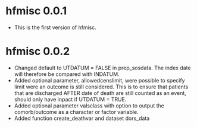 # hfmisc 0.0.1

* This is the first version of hfmisc.

# hfmisc 0.0.2

* Changed default to UTDATUM = FALSE in prep_sosdata. The index date will 
therefore be compared with INDATUM. 
* Added optional parameter, allowedcenslimit, were possible to specify limit were 
an outcome is still considered. This is to ensure that patients
that are discharged AFTER date of death are still counted as an event, should
only have inpact if UTDATUM = TRUE.
* Added optional parameter valsclass with option to output the comorb/outcome as
a character or factor variable. 
* Added function create_deathvar and dataset dors_data
